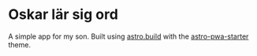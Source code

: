 # Oskar lär sig ord

A simple app for my son. Built using [astro.build](https://astro.build/) with the [astro-pwa-starter](https://github.com/shaunchander/astro-pwa-starter) theme.



